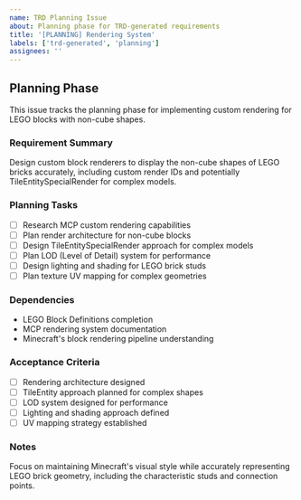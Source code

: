 ```yaml
---
name: TRD Planning Issue
about: Planning phase for TRD-generated requirements
title: '[PLANNING] Rendering System'
labels: ['trd-generated', 'planning']
assignees: ''
---
```


## Planning Phase

This issue tracks the planning phase for implementing custom rendering for LEGO blocks with non-cube shapes.

### Requirement Summary
Design custom block renderers to display the non-cube shapes of LEGO bricks accurately, including custom render IDs and potentially TileEntitySpecialRender for complex models.

### Planning Tasks
- [ ] Research MCP custom rendering capabilities
- [ ] Plan render architecture for non-cube blocks
- [ ] Design TileEntitySpecialRender approach for complex models
- [ ] Plan LOD (Level of Detail) system for performance
- [ ] Design lighting and shading for LEGO brick studs
- [ ] Plan texture UV mapping for complex geometries

### Dependencies
- LEGO Block Definitions completion
- MCP rendering system documentation
- Minecraft's block rendering pipeline understanding

### Acceptance Criteria
- [ ] Rendering architecture designed
- [ ] TileEntity approach planned for complex shapes
- [ ] LOD system designed for performance
- [ ] Lighting and shading approach defined
- [ ] UV mapping strategy established

### Notes
Focus on maintaining Minecraft's visual style while accurately representing LEGO brick geometry, including the characteristic studs and connection points.